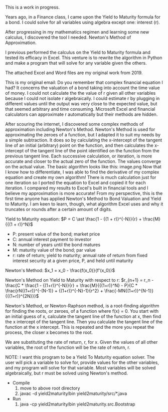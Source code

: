 This is a work in progress.

Years ago, in a Finance class, I came upon the Yield to Maturity formula for a bond.  I could solve for all variables using
algebra except one: interest (r).

After progressing in my mathematics regimen and learning some new calculus, I discovered the tool I needed.
Newton's Method of Approximation.

I previous performed the calculus on the Yield to Maturity formula and tested its efficacy in Excel.
This venture is to rewrite the algorithm in Python and make a program that will solve for any variable given the others.

The  attached Excel and Word files are my original work from 2019.

This is my original email:
Do you remember that complex financial equation I had?  It concerns the valuation of a bond taking into account the time value of money.  I could not calculate the the value of r given all other variables because I could not isolate r algebraically.  I could estimate r by plugging in different values until the output was very close to the expected value, but that seemed arbitrary and time consuming.  Microsoft Excel and financial calculators can approximate r automatically but their methods are hidden.

After scouring the internet, I discovered some complex methods of approximation including Newton's Method.  Newton's Method is used for approximating the zeroes of a function, but I adapted it to suit my needs by a simple subtraction.  It does so by calculating the x-intercept of the tangent line of an initial (arbitrary) point on the function, and then calculates the x-intercept of the tangent line of the point identified on the function from the previous tangent line.  Each successive calculation, or iteration, is more accurate and closer to the actual zero of the function.  The values converge on the actual value.  The basic algorithm looks like this:
image.png
Now that I know how to differentiate, I was able to find the derivative of my complex equation and create my own algorithm!  There is much calculation just for one iteration so I ported the equation to Excel and copied it for each iteration.  I compared my results to Excel's built in financial tools and I believe my approximation is more accurate!  From my perspective, this is the first time anyone has applied Newton's Method to Bond Valuation and Yield to Maturity.  I am keen to learn, though, what algorithm Excel uses and why it truncates or rounds after a certain amount of digits.


Yield to Maturity equation:
$P = C \ast \frac{1 - {(1 + r)}^{-N}}{r} + \frac{M}{{(1 + r)}^N}$
* P: present value of the bond; market price
* C: annual interest payment to investor
* N: number of years until the bond matures
* M: maturity value of the bond; par value
* r: rate of return; yield to maturity; annual rate of return from fixed interest security at a given price, P, and held until maturity

Newton's Method:
$x_1 = x_0 - \frac{f(x_0)}{f'(x_0)}$


Newton's Method on Yield to Maturity with respect to r:
$r_{n+1} = r_n - \frac{C * \frac{1 - {(1+r)}^{-N}}{r} + \frac{M}{{(1+r)}^N} - P}{C * \frac{rN{(1+r)}^{-(N-1)} + {(1+r)}^{-N}-1}{r^2} + \frac{-MN{(1+r)}^{N-1}}{{(1+r)}^{2N}}}$

Newton's Method, or Newton-Raphson method, is a root-finding algorithm for finding the roots, or zeroes, of a function where f(x) = 0.  You start with an initial guess of x, calculate the tangent line of the function at x, then find the x intercept of the tangent line.  Then you calculate the tangent line of the function at the x intercept.  This is repeated and the more you repeat the process, the closer x becomes to the root.

We are substituting the rate of return, r, for x.  Given the values of all other variables, the root of the function will be the rate of return, r.


NOTE: I want this program to be a Yield To Maturity equation solver.  The user will pick a variable to solve for, provide values for the other variables, and my program will solve for that variable.  Most variables will be solved algebraically, but r must be solved using Newton's method.


* Compile
    1. move to above root directory
    2. javac -d yield2maturity/bin yield2maturity/src/*.java
* Run
    1. java -cp yield2maturity/bin yield2maturity.src.Bootstrap